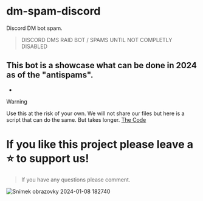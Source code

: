 # dm-spam-discord
Discord DM bot spam.

> DISCORD DMS RAID BOT / SPAMS UNTIL NOT COMPLETLY DISABLED
## This bot is a showcase what can be done in 2024 as of the "antispams".
-
>[!WARNING]
Use this at the risk of your own. We will not share our files but here is a script that can do the same. But takes longer.
[The Code](https://github.com/v3lvics/dm-spam-discord/commit/372d79c8021b0246f62cd5f817a162e9695a6410)

# If you like this project please leave a ⭐ to support us!
> If you have any questions please comment.

![Snímek obrazovky 2024-01-08 182740](https://github.com/v3lvics/dm-spam-discord/assets/156018234/0aab12fd-4ace-42b7-a3a9-4764bcb87210)
